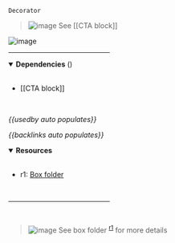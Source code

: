 `Decorator` <!-- category start --><!-- category end -->

> ![image](https://user-images.githubusercontent.com/3793636/117873919-f6faba80-b265-11eb-81a5-039bdcd822e8.png)
> See [[CTA block]]

![image](https://user-images.githubusercontent.com/3793636/119143879-bccfac80-ba0d-11eb-9544-2e991d2b7ad9.png)

<hr width="40%" />

<!-- toc start open="true" depthStart="3" depthEnd="5" --><!-- toc end -->

<details open="true">
  <summary><strong>Dependencies</strong> (<!-- dependencyCount start --><!-- dependencyCount end -->)</summary><br />

- [[CTA block]]

<br />
</details>

<!-- usedby start open="true" -->

_{{usedby auto populates}}_

<!-- usedby end -->

<!-- backlinks start open="true" -->

_{{backlinks auto populates}}_

<!-- backlinks end -->

<a name="resources"></a>

<details open="true">
  <summary><strong>Resources</strong></summary><br />

- r1: [Box folder](https://ibm.ent.box.com/folder/117051778931)

<br />
</details>

<hr width="40%" />

<br />

> ![image](https://user-images.githubusercontent.com/3793636/117873919-f6faba80-b265-11eb-81a5-039bdcd822e8.png)
> See box folder <sup>[r1](#resources)</sup> for more details
